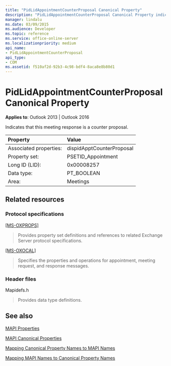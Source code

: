 ```yaml
---
title: "PidLidAppointmentCounterProposal Canonical Property"
description: "PidLidAppointmentCounterProposal Canonical Property indicates that this meeting response is a counter proposal."
manager: lindalu
ms.date: 03/09/2015
ms.audience: Developer
ms.topic: reference
ms.service: office-online-server
ms.localizationpriority: medium
api_name:
- PidLidAppointmentCounterProposal
api_type:
- COM
ms.assetid: f510af2d-92b3-4c98-bdf4-8aca8e8b80d1
---
```


# PidLidAppointmentCounterProposal Canonical Property

  
  
**Applies to**: Outlook 2013 | Outlook 2016 
  
Indicates that this meeting response is a counter proposal.
  
|Property |Value |
|:-----|:-----|
|Associated properties:  <br/> |dispidApptCounterProposal  <br/> |
|Property set:  <br/> |PSETID_Appointment  <br/> |
|Long ID (LID):  <br/> |0x00008257  <br/> |
|Data type:  <br/> |PT_BOOLEAN  <br/> |
|Area:  <br/> |Meetings  <br/> |
   
## Related resources

### Protocol specifications

[[MS-OXPROPS]](https://msdn.microsoft.com/library/f6ab1613-aefe-447d-a49c-18217230b148%28Office.15%29.aspx)
  
> Provides property set definitions and references to related Exchange Server protocol specifications.
    
[[MS-OXOCAL]](https://msdn.microsoft.com/library/09861fde-c8e4-4028-9346-e7c214cfdba1%28Office.15%29.aspx)
  
> Specifies the properties and operations for appointment, meeting request, and response messages.
    
### Header files

Mapidefs.h
  
> Provides data type definitions.
    
## See also



[MAPI Properties](mapi-properties.md)
  
[MAPI Canonical Properties](mapi-canonical-properties.md)
  
[Mapping Canonical Property Names to MAPI Names](mapping-canonical-property-names-to-mapi-names.md)
  
[Mapping MAPI Names to Canonical Property Names](mapping-mapi-names-to-canonical-property-names.md)

